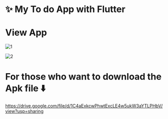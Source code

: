 
# ✨ My To do App with Flutter

# View App

![1](https://github.com/ceydaucdirhem/myTodoApp-Flutter/assets/80065036/cdade3ef-93fe-4d31-9903-88b5d4475aed)

![2](https://github.com/ceydaucdirhem/myTodoApp-Flutter/assets/80065036/613bf26a-6785-44a2-8f48-6338217f13dc)




# For those who want to download the Apk file ⬇️

https://drive.google.com/file/d/1C4aExkcwPhwtExcLE4w5ukW3aYTLPHbV/view?usp=sharing
